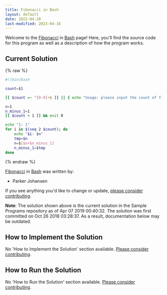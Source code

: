 ```yaml
---
title: Fibonacci in Bash
layout: default
date: 2022-04-28
last-modified: 2023-04-16
---
```


Welcome to the [Fibonacci](https://sampleprograms.io/projects/fibonacci) in [Bash](https://sampleprograms.io/languages/bash) page! Here, you'll find the source code for this program as well as a description of how the program works.

## Current Solution

{% raw %}

```bash
#!/bin/bash

count=$1

[[ $count =~ ^[0-9]+$ ]] || { echo "Usage: please input the count of fibonacci numbers to output"; exit 1; }

n=1
n_minus_1=1
[[ $count < 1 ]] && exit 0

echo "1: 1"
for i in $(seq 2 $count); do
    echo "$i: $n"
    tmp=$n
    n=$[$n+$n_minus_1]
    n_minus_1=$tmp
done
```

{% endraw %}

[Fibonacci](https://sampleprograms.io/projects/fibonacci) in [Bash](https://sampleprograms.io/languages/bash) was written by:

- Parker Johansen

If you see anything you'd like to change or update, [please consider contributing](https://github.com/TheRenegadeCoder/sample-programs).

**Note**: The solution shown above is the current solution in the Sample Programs repository as of Apr 07 2019 00:40:32. The solution was first committed on Oct 26 2018 03:28:37. As a result, documentation below may be outdated.

## How to Implement the Solution

No 'How to Implement the Solution' section available. [Please consider contributing](https://github.com/TheRenegadeCoder/sample-programs-website).

## How to Run the Solution

No 'How to Run the Solution' section available. [Please consider contributing](https://github.com/TheRenegadeCoder/sample-programs-website).